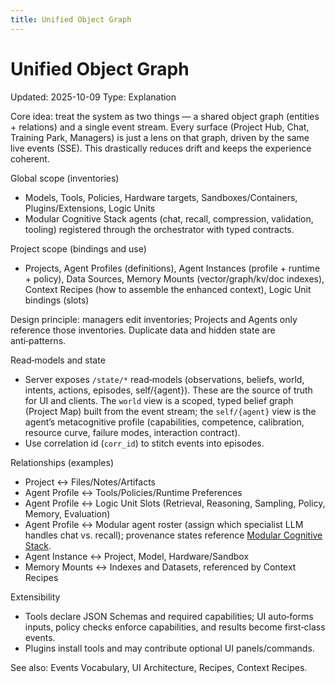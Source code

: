 ```yaml
---
title: Unified Object Graph
---
```


# Unified Object Graph
Updated: 2025-10-09
Type: Explanation

Core idea: treat the system as two things — a shared object graph (entities + relations) and a single event stream. Every surface (Project Hub, Chat, Training Park, Managers) is just a lens on that graph, driven by the same live events (SSE). This drastically reduces drift and keeps the experience coherent.

Global scope (inventories)
- Models, Tools, Policies, Hardware targets, Sandboxes/Containers, Plugins/Extensions, Logic Units
- Modular Cognitive Stack agents (chat, recall, compression, validation, tooling) registered through the orchestrator with typed contracts.

Project scope (bindings and use)
- Projects, Agent Profiles (definitions), Agent Instances (profile + runtime + policy), Data Sources, Memory Mounts (vector/graph/kv/doc indexes), Context Recipes (how to assemble the enhanced context), Logic Unit bindings (slots)

Design principle: managers edit inventories; Projects and Agents only reference those inventories. Duplicate data and hidden state are anti‑patterns.

Read‑models and state
- Server exposes `/state/*` read‑models (observations, beliefs, world, intents, actions, episodes, self/{agent}). These are the source of truth for UI and clients. The `world` view is a scoped, typed belief graph (Project Map) built from the event stream; the `self/{agent}` view is the agent’s metacognitive profile (capabilities, competence, calibration, resource curve, failure modes, interaction contract).
- Use correlation id (`corr_id`) to stitch events into episodes.

Relationships (examples)
- Project ↔ Files/Notes/Artifacts
- Agent Profile ↔ Tools/Policies/Runtime Preferences
- Agent Profile ↔ Logic Unit Slots (Retrieval, Reasoning, Sampling, Policy, Memory, Evaluation)
- Agent Profile ↔ Modular agent roster (assign which specialist LLM handles chat vs. recall); provenance states reference [Modular Cognitive Stack](modular_cognitive_stack.md).
- Agent Instance ↔ Project, Model, Hardware/Sandbox
- Memory Mounts ↔ Indexes and Datasets, referenced by Context Recipes

Extensibility
- Tools declare JSON Schemas and required capabilities; UI auto‑forms inputs, policy checks enforce capabilities, and results become first‑class events.
- Plugins install tools and may contribute optional UI panels/commands.

See also: Events Vocabulary, UI Architecture, Recipes, Context Recipes.

